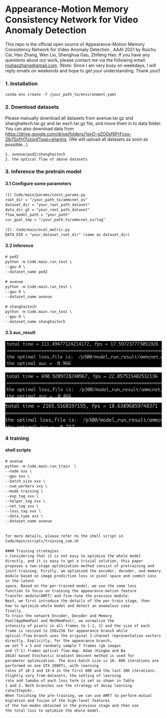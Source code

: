 # Appearance-Motion Memory Consistency Network for Video Anomaly Detection
This repo is the official open source of Appearance-Motion Memory Consistency Network for Video Anomaly Detection
, AAAI 2021 by Ruichu Cai, Hao Zhang, Wen Liu,  Shenghua Gao,  Zhifeng Hao.  If you have any questions about our work, please contact me via the following email: njuhaozhang@gmail.com. (Note: Since I am very busy on weekdays, I will reply emails on weekends and hope to get your understanding. Thank you!)

### 1. Installation
```
conda env create -f /your_path_to/environment.yaml
```

### 2. Download datasets
Please manually download all datasets from avenue.tar.gz and shanghaitech.tar.gz and tar each tar.gz file, and move them in to data folder.
You can also download data from https://drive.google.com/drive/folders/1gvO-gZO0sf6PrFcox-2lk70xfH7Uzonf?usp=sharing. (We will upload all datasets as soon as possible...)

```
1. avenue/ped2/shanghaitech
2. the optical flow of above datasets
```

### 3. Inference the pretrain model
#### 3.1 Configure some parameters
```
(1) Code/main/params/const_params.py 
root_dir = "/your_path_to/ammcnet_os" 
dataset_dir = "your_root_path_dataset"
data_dir_gt = "your_root_path_dataset"
flow_model_path = "your_path"
cur_goal_tmp = "/your_path_to/ammcnet_os/log"

(2). Code/main/eval_metric.py 
DATA_DIR = "your_dataset_root_dir" (same as dataset_dir)
```
#### 3.2 Inference
```
# ped2
python -m Code.main.run_test \
--gpu 0 \
--dataset_name ped2 

# avenue
python -m Code.main.run_test \
--gpu 0 \
--dataset_name avenue 

# shanghaitech
python -m Code.main.run_test \
--gpu 0 \
--dataset_name shanghaitech

```
#### 3.3 auc_result

![ped2](./img/ped2.png)

![avenue](./img/avenue.png)

![shanghaitech](./img/shanghaitech.png)

### 4 training
#### shell scripts
```
# avenue
python -m Code.main.run_train  \
--node xxx \
--gpu xxx \
--batch_size xxx \
--num_workers xxx \
--mode training \
--exp_tag xxx \
--helper_tag xxx \
--net_tag xxx \
--loss_tag xxx \
--data_type xxx \
--dataset_name avenue


for more details, please refer to the shell script in Code/main/scripts/training_com.sh

#### Training strategies
> Considering that it is not easy to optimize the whole model
directly, and it is easy to get a trivial solution, this paper
proposes a two-stage optimization method consist of pretraining and joint-training. Firstly, we optimized the encoder, decoder, and memory module based on image prediction loss in pixel space and commit Loss in the latent
space. Based on the per-trained model, we use the same loss
function to focus on training the appearance-motion feature
Transfer module(AMFT) and fine-tune the previous module.
Next, we first introduce the details of the per-train stage, then
how to optimize whole model and detect an anomalous case
finally.
To train the network Encoder, Decoder and Memory
Pool(AppMemPool and MotMemPool), we normalize the
intensity of pixels in all frames to [-1, 1] and the size of each
frame is resized to 256x256 for appearance branch while
optical-flow branch uses the original 2-channel representation vectors directly. Explicitly, for the appearance branch,
we set T = 5 and randomly sample T frames rgb images
and (T-1) frames optical flow map. Adam (Kingma and Ba
2014) based Stochastic Gradient Descent method is used for
parameter optimization. The mini-batch size is 16. 80K iterations are performed on one GTX 2080Ti, with learning
rates of 10-3 and 10-4 in the first 60K and the last 20K iterations. Slightly vary from datasets, the setting of learning
rate and lamaba of each loss term is set as shown in Table
1 and 2. Both branches use the strategy of decay learning
rate(StepLR).
When finishing the pre-training, we can use AMFT to perform mutual migration and fusion of the high-level features
of the two modes obtained in the previous stage and then use
the total loss to optimize the whole model.



